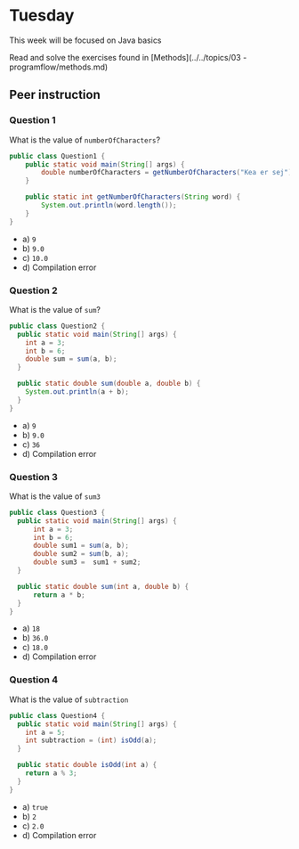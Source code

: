 # Tuesday

This week will be focused on Java basics

Read and solve the exercises found in [Methods](../../topics/03 - programflow/methods.md)



## Peer instruction



### Question 1

What is the value of `numberOfCharacters`?

```java
public class Question1 {
    public static void main(String[] args) {
        double numberOfCharacters = getNumberOfCharacters("Kea er sej");
    }

    public static int getNumberOfCharacters(String word) {
        System.out.println(word.length());
    }
}
```

- a) `9`
- b) `9.0`
- c) `10.0`
- d) Compilation error



### Question 2

What is the value of `sum`?

```java
public class Question2 {
  public static void main(String[] args) {
    int a = 3;
    int b = 6;
    double sum = sum(a, b);
  }

  public static double sum(double a, double b) {
    System.out.println(a + b);
  }
}
```

- a) `9`
- b) `9.0`
- c) `36`
- d) Compilation error



### Question 3

What is the value of `sum3`

```java
public class Question3 {
  public static void main(String[] args) {
      int a = 3;
      int b = 6;
      double sum1 = sum(a, b);
      double sum2 = sum(b, a);
      double sum3 =  sum1 + sum2;
  }

  public static double sum(int a, double b) {
      return a * b;
  }
}
```

- a) `18`
- b) `36.0`
- c) `18.0`
- d) Compilation error



### Question 4

What is the value of `subtraction`

```java
public class Question4 {
  public static void main(String[] args) {
    int a = 5;
    int subtraction = (int) isOdd(a);
  }

  public static double isOdd(int a) {
    return a % 3;
  }
}
```

- a) `true`
- b) `2`
- c) `2.0`
- d) Compilation error
